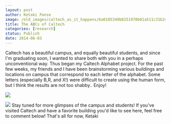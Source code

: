 ```yaml
---
layout: post
author: Ketaki Panse
image: /old_images/caltech_as_it_happens/6a0105349b8251970b01a511c31b24970c.jpg
title: The ABCs of Caltech
categories: [research]
status: Publish
date: 2014-06-03
---
```


Caltech has a beautiful campus, and equally beautiful students, and since I'm graduating soon, I wanted to share both with you in a perhaps unconventional way. Thus began my Caltech Alphabet project. For the past few weeks, my friends and I have been brainstorming various buildings and locations on campus that correspond to each letter of the alphabet. Some letters (especially B,R, and X!) were difficult to create using the human form, but I think the results are not too shabby.. Enjoy!

![](/old_images/caltech_as_it_happens/6a0105349b8251970b01a511c30afc970c.jpg)


![](/old_images/caltech_as_it_happens/6a0105349b8251970b01a511c1a568970c.jpg)
Stay tuned for more glimpses of the campus and students! If you've visited Caltech and have a favorite building you'd like to see here, feel free to comment below!
That's all for now,
Ketaki
